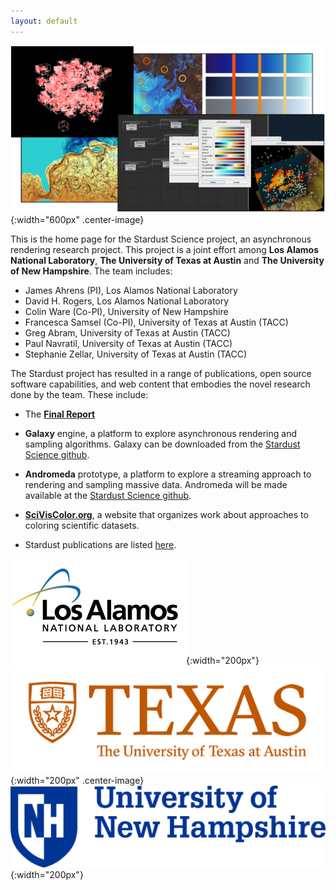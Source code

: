 ```yaml
---
layout: default
---
```


![Galaxy rendering](assets/teaser.png){:width="600px" .center-image}

This is the home page for the Stardust Science project, an asynchronous rendering research project. This project is a joint effort among **Los Alamos National Laboratory**, **The University of Texas at Austin** and **The University of New Hampshire**. The team includes:

- James Ahrens (PI), Los Alamos National Laboratory
- David H. Rogers, Los Alamos National Laboratory
- Colin Ware (Co-PI), University of New Hampshire 
- Francesca Samsel (Co-PI), University of Texas at Austin (TACC) 
- Greg Abram, University of Texas at Austin (TACC) 
- Paul Navratil, University of Texas at Austin (TACC) 
- Stephanie Zellar, University of Texas at Austin (TACC) 

The Stardust project has resulted in a range of publications, open source software capabilities, and web content that embodies the novel research done by the team. These include:

- The [**Final Report**](/assets/2020_Final_Report.pdf)

- **Galaxy** engine, a platform to explore asynchronous rendering and sampling algorithms. Galaxy can be downloaded from the [Stardust Science github](http://www.github.com/stardustscience).

- **Andromeda** prototype, a platform to explore a streaming approach to rendering and sampling massive data. Andromeda will be made available at the [Stardust Science github](http://www.github.com/stardustscience).

- [**SciVisColor.org**](http://www.sciviscolor.org), a website that organizes work about approaches to coloring scientific datasets.

- Stardust publications are listed [here](publications).

![logo](/assets/lanl-logo-footer.png){:width="200px"}
![logo](/assets/ut_logo.png){:width="200px" .center-image}
![logo](/assets/unh_logo.png){:width="200px"}

